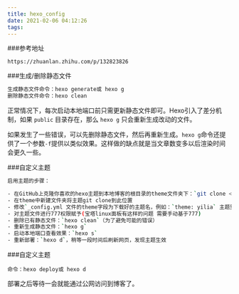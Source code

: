 ```yaml
---
title: hexo_config
date: 2021-02-06 04:12:26
tags:
---
```


###参考地址

```ba
https://zhuanlan.zhihu.com/p/132823826
```



###生成/删除静态文件

```bash 
生成静态文件命令：hexo generate或 hexo g
删除静态文件命令：hexo clean
```

正常情况下，每次启动本地端口前只需更新静态文件即可。Hexo引入了差分机制，如果 `public` 目录存在，那么 `hexo g` 只会重新生成改动的文件。

如果发生了一些错误，可以先删除静态文件，然后再重新生成。`hexo g`命令还提供了一个参数`-f`提供以类似效果。这样做的缺点就是当文章数变多以后渲染时间会更久一些。



###自定义主题

``` bash
启用主题的步骤：

- 在GitHub上克隆你喜欢的hexo主题到本地博客的根目录的theme文件夹下：`git clone <url> themes/<theme_name>`
- 在theme中新建文件夹将主题git clone到此位置
- 修改`_config.yml 文件的theme字段为下载好的主题名，例如：`theme: yilia` 主题里的_config.yml也可以进行修改
- 对主题文件进行777权限赋予(宝塔linux面板有这样的问题 需要手动基于777)
- 删除已有静态文件：`hexo clean`（为了避免可能的错误）
- 重新生成静态文件：`hexo g`
- 启动本地端口查看效果：`hexo s`
- 重新部署：`hexo d`，稍等一段时间后刷新网页，发现主题生效

```



###自定义主题

```bas
命令：hexo deploy或 hexo d
```

部署之后等待一会就能通过公网访问到博客了。

